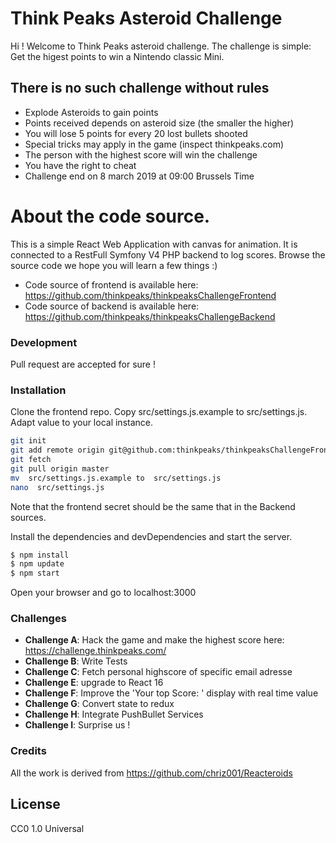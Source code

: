 # Think Peaks Asteroid Challenge	
Hi !
Welcome to Think Peaks asteroid challenge.
The challenge is simple: Get the higest points to win a Nintendo classic Mini.

## There is no such challenge without rules
- Explode Asteroids to gain points
- Points received depends on asteroid size (the smaller the higher)
- You will lose 5 points for every 20 lost bullets shooted
- Special tricks may apply in the game (inspect thinkpeaks.com)
- The person with the highest score will win the challenge 
- You have the right to cheat
- Challenge end on 8 march 2019 at 09:00 Brussels Time

# About the code source.

This is a simple React Web Application with canvas for animation.
It is connected to a RestFull Symfony V4 PHP backend to log scores.
Browse the source code we hope you will learn a few things :)

* Code source of frontend is available here: https://github.com/thinkpeaks/thinkpeaksChallengeFrontend
* Code source of backend is available here: https://github.com/thinkpeaks/thinkpeaksChallengeBackend

### Development

Pull request are accepted for sure !

### Installation

Clone the frontend repo.
Copy src/settings.js.example to  src/settings.js. 
Adapt value to your local instance.

```sh
git init
git add remote origin git@github.com:thinkpeaks/thinkpeaksChallengeFrontend.git
git fetch
git pull origin master
mv  src/settings.js.example to  src/settings.js
nano  src/settings.js
```
Note that the frontend secret should be the same that in the Backend sources.

Install the dependencies and devDependencies and start the server.

```sh
$ npm install
$ npm update
$ npm start
```

Open your browser and go to localhost:3000


### Challenges


 - **Challenge A**: Hack the game and make the highest score here: https://challenge.thinkpeaks.com/
 - **Challenge B**: Write Tests
 - **Challenge C**: Fetch personal highscore of specific email adresse
 - **Challenge E**: upgrade to React 16
 - **Challenge F**: Improve the 'Your top Score: ' display with real time value
 - **Challenge G**: Convert state to redux
 - **Challenge H**: Integrate PushBullet Services
 - **Challenge I**: Surprise us !


### Credits
All the work is derived from https://github.com/chriz001/Reacteroids

License
----

CC0 1.0 Universal

